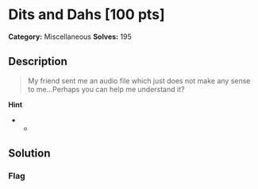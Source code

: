 # Dits and Dahs [100 pts]

**Category:** Miscellaneous
**Solves:** 195

## Description
>My friend sent me an audio file which just does not make any sense to me...Perhaps you can help me understand it?

**Hint**
* -

## Solution

### Flag

